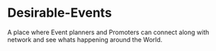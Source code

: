 # Desirable-Events
A place where Event planners and Promoters can connect along with network and see whats happening around the World.
